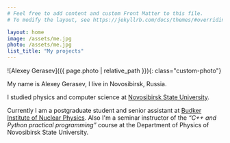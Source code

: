 ```yaml
---
# Feel free to add content and custom Front Matter to this file.
# To modify the layout, see https://jekyllrb.com/docs/themes/#overriding-theme-defaults

layout: home
image: /assets/me.jpg
photo: /assets/me.jpg
list_title: "My projects"
---
```


![Alexey Gerasev]({{ page.photo | relative_path }}){: class="custom-photo"}

My name is Alexey Gerasev, I live in Novosibirsk, Russia.

I studied physics and computer science at [Novosibirsk State University](https://nsu.ru).

Currently I am a postgraduate student and senior assistant at [Budker Institute of Nuclear Physics](http://inp.nsk.su). Also I'm a seminar instructor of the *“C++ and Python practical programming”* course at the Department of Physics of Novosibirsk State University.
